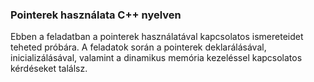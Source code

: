 ### Pointerek használata C++ nyelven

Ebben a feladatban a pointerek használatával kapcsolatos ismereteidet teheted próbára. A feladatok során a pointerek deklarálásával, inicializálásával, valamint a dinamikus memória kezeléssel kapcsolatos kérdéseket találsz.
